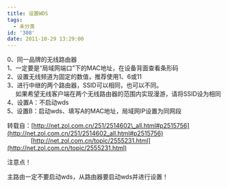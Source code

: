 ```yaml
---
title: 设置WDS
tags:
  - 未分类
id: '308'
date: 2011-10-29 13:29:00
---
```


0、同一品牌的无线路由器  
1、一定要是“局域网端口”下的MAC地址，在设备背面查看条形码  
2、设置无线频道为固定的数值，推荐使用1、6或11  
3、进行中继的两个路由器，SSID可以相同，也可以不同。  
     如果希望无线客户端在两个无线路由器的范围内实现漫游，请将SSID设为相同  
4、设置A：不启动wds  
5、设置B：启动wds、填写A的MAC地址，局域网IP设置为同网段  
  
转载自：[http://net.zol.com.cn/251/2514602\_all.html#p2515756](http://net.zol.com.cn/251/2514602_all.html#p2515756)  
              [http://net.zol.com.cn/topic/2555231.html](http://net.zol.com.cn/topic/2555231.html)  

  

注意点！

主路由一定不要启动wds，从路由器要启动wds并进行设置！